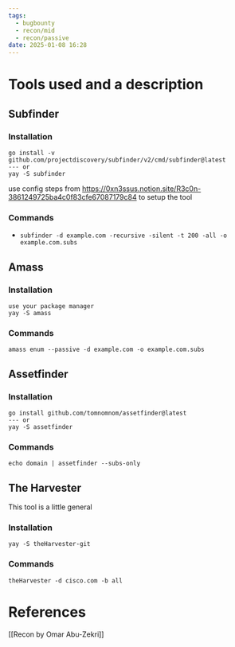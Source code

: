 ```yaml
---
tags:
  - bugbounty
  - recon/mid
  - recon/passive
date: 2025-01-08 16:28
---
```

# Tools used and a description
## Subfinder
### Installation
```
go install -v github.com/projectdiscovery/subfinder/v2/cmd/subfinder@latest
--- or
yay -S subfinder
```

use config steps from https://0xn3ssus.notion.site/R3c0n-3861249725ba4c0f83cfe67087179c84 to setup the tool
### Commands
- `subfinder -d example.com -recursive -silent -t 200 -all -o example.com.subs`

## Amass
### Installation
```
use your package manager
yay -S amass
```
### Commands
`amass enum --passive -d example.com -o example.com.subs` 

## Assetfinder
### Installation
```
go install github.com/tomnomnom/assetfinder@latest
--- or 
yay -S assetfinder
```
### Commands
`echo domain | assetfinder --subs-only`

## The Harvester
This tool is a little general
### Installation
```
yay -S theHarvester-git
```
### Commands
`theHarvester -d cisco.com -b all`

# References
[[Recon by Omar Abu-Zekri]]
